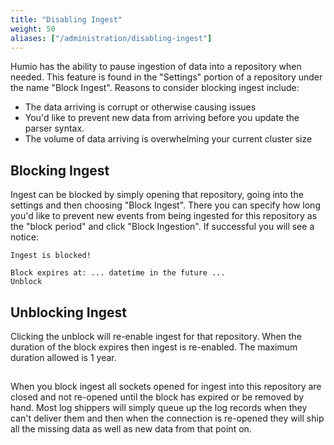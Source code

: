 ```yaml
---
title: "Disabling Ingest"
weight: 50
aliases: ["/administration/disabling-ingest"]
---
```


Humio has the ability to pause ingestion of data into a repository when needed.
This feature is found in the "Settings" portion of a repository under the name
"Block Ingest".  Reasons to consider blocking ingest include:
 * The data arriving is corrupt or otherwise causing issues
 * You'd like to prevent new data from arriving before you update the parser syntax.
 * The volume of data arriving is overwhelming your current cluster size

## Blocking Ingest

Ingest can be blocked by simply opening that repository, going into the settings
and then choosing "Block Ingest".  There you can specify how long you'd like to
prevent new events from being ingested for this repository as the "block period"
and click "Block Ingestion".  If successful you will see a notice:

```
Ingest is blocked!

Block expires at: ... datetime in the future ...
Unblock
```

## Unblocking Ingest

Clicking the unblock will re-enable ingest for that repository.  When the duration
of the block expires then ingest is re-enabled.  The maximum duration allowed is 1
year.

##

When you block ingest all sockets opened for ingest into this repository are
closed and not re-opened until the block has expired or be removed by hand.
Most log shippers will simply queue up the log records when they can't deliver
them and then when the connection is re-opened they will ship all the missing
data as well as new data from that point on.
